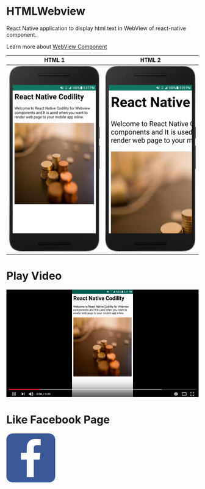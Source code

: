 # HTMLWebview
React Native application to display html text in WebView of react-native component.

Learn more about [WebView Component](https://facebook.github.io/react-native/docs/webview)

HTML 1     |  HTML 2 |
:---------:|:----------:
![](https://github.com/ReactNativeCodility/HTMLWebview/blob/master/design/web.png?raw=true)  |  ![](https://github.com/ReactNativeCodility/HTMLWebview/blob/master/design/webzoom.png?raw=true)  

# Play Video
[![](https://github.com/ReactNativeCodility/HTMLWebview/blob/master/design/webvideo.png?raw=true)](https://youtu.be/-9L_fQdgO_0 "Click here to watch")

# Like Facebook Page
[![](https://github.com/AndroidCodility/Barchart-Graph/blob/master/design/fb.png?raw=true)](https://www.facebook.com/androidcodility/ "Click here")
